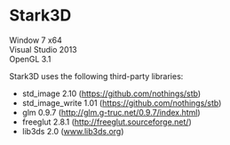 Stark3D
=======

Window 7 x64   
Visual Studio 2013   
OpenGL 3.1

Stark3D uses the following third-party libraries:  
- std_image 2.10 (https://github.com/nothings/stb)  
- std_image_write 1.01 (https://github.com/nothings/stb)  
- glm 0.9.7 (http://glm.g-truc.net/0.9.7/index.html)  
- freeglut 2.8.1 (http://freeglut.sourceforge.net/)  
- lib3ds 2.0 (www.lib3ds.org)  
